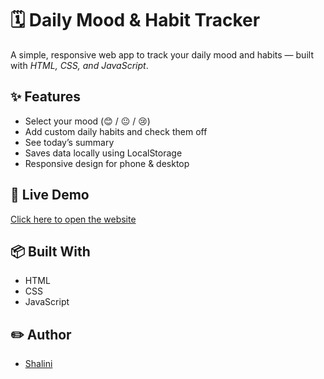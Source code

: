 # 🗓️ Daily Mood & Habit Tracker

A simple, responsive web app to track your daily mood and habits — built with *HTML, CSS, and JavaScript*.

## ✨ Features
- Select your mood (😊 / 😐 / 😢)
- Add custom daily habits and check them off
- See today’s summary
- Saves data locally using LocalStorage
- Responsive design for phone & desktop

## 🚀 Live Demo
[Click here to open the website](https://shalini500.github.io/mood-habit-tracker-project/)
## 📦 Built With
- HTML
- CSS
- JavaScript

## ✏️ Author
- [Shalini](https://github.com/shalini500)
